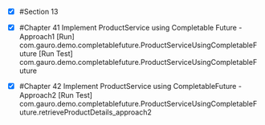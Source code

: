 - [x] #Section 13
- [x] #Chapter 41 Implement ProductService using Completable Future -Approach1
  [Run] com.gauro.demo.completablefuture.ProductServiceUsingCompletableFuture
  [Run Test] com.gauro.demo.completablefuture.ProductServiceUsingCompletableFuture
- [x] #Chapter 42 Implement ProductService using CompletableFuture - Approach2
  [Run Test] com.gauro.demo.completablefuture.ProductServiceUsingCompletableFuture.retrieveProductDetails_approach2
  